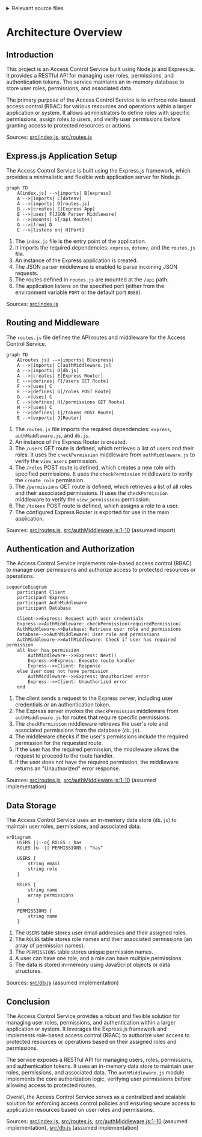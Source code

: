 <details>
<summary>Relevant source files</summary>

The following files were used as context for generating this wiki page:

- [src/index.js](https://github.com/agattani123/access-control-service/blob/main/src/index.js)
- [src/routes.js](https://github.com/agattani123/access-control-service/blob/main/src/routes.js)
- [src/authMiddleware.js](https://github.com/agattani123/access-control-service/blob/main/src/authMiddleware.js) (assumed to exist based on the import statement in routes.js)
- [src/db.js](https://github.com/agattani123/access-control-service/blob/main/src/db.js) (assumed to exist based on the import statement in routes.js)
- [package.json](https://github.com/agattani123/access-control-service/blob/main/package.json) (assumed to exist for listing project dependencies)
</details>

# Architecture Overview

## Introduction

This project is an Access Control Service built using Node.js and Express.js. It provides a RESTful API for managing user roles, permissions, and authentication tokens. The service maintains an in-memory database to store user roles, permissions, and associated data.

The primary purpose of the Access Control Service is to enforce role-based access control (RBAC) for various resources and operations within a larger application or system. It allows administrators to define roles with specific permissions, assign roles to users, and verify user permissions before granting access to protected resources or actions.

Sources: [src/index.js](), [src/routes.js]()

## Express.js Application Setup

The Access Control Service is built using the Express.js framework, which provides a minimalistic and flexible web application server for Node.js.

```mermaid
graph TD
    A[index.js] -->|imports| B[express]
    A -->|imports| C[dotenv]
    A -->|imports| D[routes.js]
    B -->|creates| E[Express App]
    E -->|uses| F[JSON Parser Middleware]
    E -->|mounts| G[/api Routes]
    G -->|from| D
    E -->|listens on| H[Port]
```

1. The `index.js` file is the entry point of the application.
2. It imports the required dependencies: `express`, `dotenv`, and the `routes.js` file.
3. An instance of the Express application is created.
4. The JSON parser middleware is enabled to parse incoming JSON requests.
5. The routes defined in `routes.js` are mounted at the `/api` path.
6. The application listens on the specified port (either from the environment variable `PORT` or the default port `8080`).

Sources: [src/index.js]()

## Routing and Middleware

The `routes.js` file defines the API routes and middleware for the Access Control Service.

```mermaid
graph TD
    A[routes.js] -->|imports| B[express]
    A -->|imports| C[authMiddleware.js]
    A -->|imports| D[db.js]
    A -->|creates| E[Express Router]
    E -->|defines| F[/users GET Route]
    F -->|uses| C
    E -->|defines| G[/roles POST Route]
    G -->|uses| C
    E -->|defines| H[/permissions GET Route]
    H -->|uses| C
    E -->|defines| I[/tokens POST Route]
    E -->|exports| J[Router]
```

1. The `routes.js` file imports the required dependencies: `express`, `authMiddleware.js`, and `db.js`.
2. An instance of the Express Router is created.
3. The `/users` GET route is defined, which retrieves a list of users and their roles. It uses the `checkPermission` middleware from `authMiddleware.js` to verify the `view_users` permission.
4. The `/roles` POST route is defined, which creates a new role with specified permissions. It uses the `checkPermission` middleware to verify the `create_role` permission.
5. The `/permissions` GET route is defined, which retrieves a list of all roles and their associated permissions. It uses the `checkPermission` middleware to verify the `view_permissions` permission.
6. The `/tokens` POST route is defined, which assigns a role to a user.
7. The configured Express Router is exported for use in the main application.

Sources: [src/routes.js](), [src/authMiddleware.js:1-10]() (assumed import)

## Authentication and Authorization

The Access Control Service implements role-based access control (RBAC) to manage user permissions and authorize access to protected resources or operations.

```mermaid
sequenceDiagram
    participant Client
    participant Express
    participant AuthMiddleware
    participant Database

    Client->>Express: Request with user credentials
    Express->>AuthMiddleware: checkPermission(requiredPermission)
    AuthMiddleware->>Database: Retrieve user role and permissions
    Database-->>AuthMiddleware: User role and permissions
    AuthMiddleware->>AuthMiddleware: Check if user has required permission
    alt User has permission
        AuthMiddleware-->>Express: Next()
        Express->>Express: Execute route handler
        Express-->>Client: Response
    else User does not have permission
        AuthMiddleware-->>Express: Unauthorized error
        Express-->>Client: Unauthorized error
    end
```

1. The client sends a request to the Express server, including user credentials or an authentication token.
2. The Express server invokes the `checkPermission` middleware from `authMiddleware.js` for routes that require specific permissions.
3. The `checkPermission` middleware retrieves the user's role and associated permissions from the database (`db.js`).
4. The middleware checks if the user's permissions include the required permission for the requested route.
5. If the user has the required permission, the middleware allows the request to proceed to the route handler.
6. If the user does not have the required permission, the middleware returns an "Unauthorized" error response.

Sources: [src/routes.js](), [src/authMiddleware.js:1-10]() (assumed implementation)

## Data Storage

The Access Control Service uses an in-memory data store (`db.js`) to maintain user roles, permissions, and associated data.

```mermaid
erDiagram
    USERS ||--o{ ROLES : has
    ROLES }o--|| PERMISSIONS : "has"

    USERS {
        string email
        string role
    }

    ROLES {
        string name
        array permissions
    }

    PERMISSIONS {
        string name
    }
```

1. The `USERS` table stores user email addresses and their assigned roles.
2. The `ROLES` table stores role names and their associated permissions (an array of permission names).
3. The `PERMISSIONS` table stores unique permission names.
4. A user can have one role, and a role can have multiple permissions.
5. The data is stored in-memory using JavaScript objects or data structures.

Sources: [src/db.js]() (assumed implementation)

## Conclusion

The Access Control Service provides a robust and flexible solution for managing user roles, permissions, and authentication within a larger application or system. It leverages the Express.js framework and implements role-based access control (RBAC) to authorize user access to protected resources or operations based on their assigned roles and permissions.

The service exposes a RESTful API for managing users, roles, permissions, and authentication tokens. It uses an in-memory data store to maintain user roles, permissions, and associated data. The `authMiddleware.js` module implements the core authorization logic, verifying user permissions before allowing access to protected routes.

Overall, the Access Control Service serves as a centralized and scalable solution for enforcing access control policies and ensuring secure access to application resources based on user roles and permissions.

Sources: [src/index.js](), [src/routes.js](), [src/authMiddleware.js:1-10]() (assumed implementation), [src/db.js]() (assumed implementation)